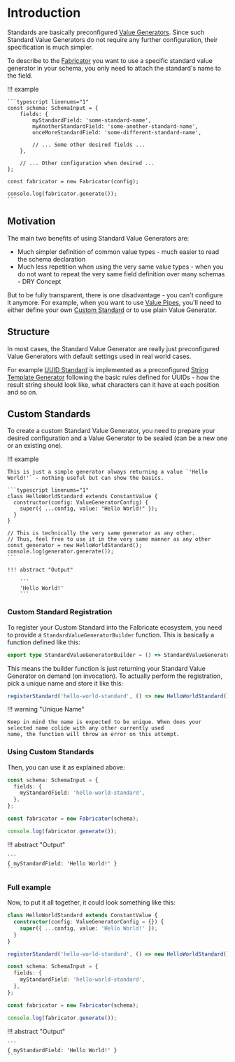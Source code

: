 # Introduction

Standards are basically preconfigured [Value Generators](../Generators/00_introduction.md). Since such Standard
Value Generators do not require any further configuration, their specification is much simpler.

To describe to the [Fabricator](../Building-Blocks/04_fabricator.md) you want to use a specific standard value
generator in your schema, you only need to attach the standard's name to the field.


!!! example

    ```typescript linenums="1"
    const schema: SchemaInput = {
        fields: {
            myStandardField: 'some-standard-name',
            myAnotherStandardField: 'some-another-standard-name',
            onceMoreStandardField: 'some-different-standard-name',

            // ... Some other desired fields ...
        },

        // ... Other configuration when desired ...
    };
    
    const fabricator = new Fabricator(config);
    
    console.log(fabricator.generate());
    ```

## Motivation

The main two benefits of using Standard Value Generators are:

- Much simpler definition of common value types - much easier to read the schema declaration
- Much less repetition when using the very same value types - when you do not want to repeat the very
  same field definition over many schemas - DRY Concept

But to be fully transparent, there is one disadvantage - you can't configure it anymore. For example,
when you want to use [Value Pipes](../Pipes/Value-Pipes/00_value-pipes.md), you'll need to either
define your own [Custom Standard](#custom-standards) or to use plain Value Generator.

## Structure

In most cases, the Standard Value Generator are really just preconfigured Value Generators with default settings
used in real world cases.

For example [UUID Standard](./01_uuid.md) is implemented as a preconfigured
[String Template Generator](../Generators/02_strings.md#string-template) following the basic rules defined for
UUIDs - how the result string should look like, what characters can it have at each position and so on.

## Custom Standards

To create a custom Standard Value Generator, you need to prepare your desired configuration and a Value Generator to
be sealed (can be a new one or an existing one).

!!! example

    This is just a simple generator always returning a value `'Hello World!'` - nothing useful but can show the basics.

    ```typescript linenums="1"
    class HelloWorldStandard extends ConstantValue {
      constructor(config: ValueGeneratorConfig) {
        super({ ...config, value: "Hello World!" });
      }
    }

    // This is technically the very same generator as any other.
    // Thus, feel free to use it in the very same manner as any other
    const generator = new HelloWorldStandard();
    console.log(generator.generate());
    ```

    !!! abstract "Output"

        ```
        'Hello World!'
        ```

### Custom Standard Registration

To register your Custom Standard into the Falbricate ecosystem, you need to provide a `StandardValueGeneratorBuilder`
function. This is basically a function defined like this:

```typescript
export type StandardValueGeneratorBuilder = () => StandardValueGenerator;
```

This means the builder function is just returning your Standard Value Generator on demand (on invocation). To
actually perform the registration, pick a unique name and store it like this:

```typescript
registerStandard('hello-world-standard', () => new HelloWorldStandard());
```

!!! warning "Unique Name"

    Keep in mind the name is expected to be unique. When does your selected name colide with any other currently used
    name, the function will throw an error on this attempt.

### Using Custom Standards

Then, you can use it as explained above:

```typescript linenums="1"
const schema: SchemaInput = {
  fields: {
    myStandardField: 'hello-world-standard',
  },
};

const fabricator = new Fabricator(schema);

console.log(fabricator.generate());
```

!!! abstract "Output"

    ```
    { myStandardField: 'Hello World!' }
    ```

### Full example

Now, to put it all together, it could look something like this:

```typescript linenums="1"
class HelloWorldStandard extends ConstantValue {
  constructor(config: ValueGeneratorConfig = {}) {
    super({ ...config, value: 'Hello World!' });
  }
}

registerStandard('hello-world-standard', () => new HelloWorldStandard());

const schema: SchemaInput = {
  fields: {
    myStandardField: 'hello-world-standard',
  },
};

const fabricator = new Fabricator(schema);

console.log(fabricator.generate());
```

!!! abstract "Output"

    ```
    { myStandardField: 'Hello World!' }
    ```
